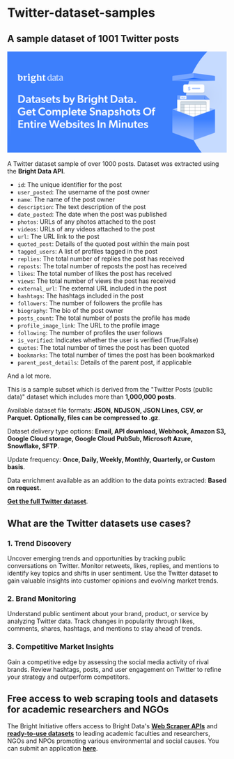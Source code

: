 # Twitter-dataset-samples

<h2>A sample dataset of 1001 Twitter posts</h2>

![Twitter dataset header](https://github.com/luminati-io/Twitter-X-dataset-samples/blob/main/twitter-datasets.PNG)

A Twitter dataset sample of over 1000 posts. Dataset was extracted using the <b>Bright Data API</b>.

* ```id```: The unique identifier for the post
* ```user_posted```: The username of the post owner
* ```name```: The name of the post owner
* ```description```: The text description of the post
* ```date_posted```: The date when the post was published
* ```photos```: URLs of any photos attached to the post
* ```videos```: URLs of any videos attached to the post
* ```url```: The URL link to the post
* ```quoted_post```: Details of the quoted post within the main post
* ```tagged_users```: A list of profiles tagged in the post
* ```replies```: The total number of replies the post has received
* ```reposts```: The total number of reposts the post has received
* ```likes```: The total number of likes the post has received
* ```views```: The total number of views the post has received
* ```external_url```: The external URL included in the post
* ```hashtags```: The hashtags included in the post
* ```followers```: The number of followers the profile has
* ```biography```: The bio of the post owner
* ```posts_count```: The total number of posts the profile has made
* ```profile_image_link```: The URL to the profile image
* ```following```: The number of profiles the user follows
* ```is_verified```: Indicates whether the user is verified (True/False)
* ```quotes```: The total number of times the post has been quoted
* ```bookmarks```: The total number of times the post has been bookmarked
* ```parent_post_details```: Details of the parent post, if applicable

And a lot more.

This is a sample subset which is derived from the "Twitter Posts (public data)"
dataset which includes more than <b>1,000,000 posts</b>.

Available dataset file formats: <b>JSON, NDJSON, JSON Lines, CSV, or Parquet. Optionally, files can be compressed to .gz</b>.

Dataset delivery type options: <b>Email, API download, Webhook, Amazon S3, Google Cloud storage, Google Cloud PubSub, Microsoft Azure, Snowflake, SFTP</b>.

Update frequency: <b>Once, Daily, Weekly, Monthly, Quarterly, or Custom basis</b>.

Data enrichment available as an addition to the data points extracted: <b>Based on request.</b>

<b>[Get the full Twitter dataset](https://brightdata.com/products/datasets/twitter)</b>.

<h2>What are the Twitter datasets use cases?</h2>

<h3>1. Trend Discovery</h3>
Uncover emerging trends and opportunities by tracking public conversations on Twitter. Monitor retweets, likes, replies, and mentions to identify key topics and shifts in user sentiment. Use the Twitter dataset to gain valuable insights into customer opinions and evolving market trends.

<h3>2. Brand Monitoring</h3>
Understand public sentiment about your brand, product, or service by analyzing Twitter data. Track changes in popularity through likes, comments, shares, hashtags, and mentions to stay ahead of trends.

<h3>3. Competitive Market Insights</h3>
Gain a competitive edge by assessing the social media activity of rival brands. Review hashtags, posts, and user engagement on Twitter to refine your strategy and outperform competitors.

<h2>Free access to web scraping tools and datasets for academic researchers and NGOs</h2>

The Bright Initiative offers access to Bright Data's <b>[Web Scraper APIs](https://brightdata.com/posts/web-scraper)</b> and <b>[ready-to-use datasets](https://brightdata.com/posts/datasets)</b> to leading academic faculties and researchers, NGOs and NPOs promoting various environmental and social causes. You can submit an application <b>[here](https://brightinitiative.com)</b>.
